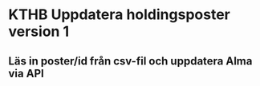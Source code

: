 # KTHB Uppdatera holdingsposter version 1

## Läs in poster/id från csv-fil och uppdatera Alma via API